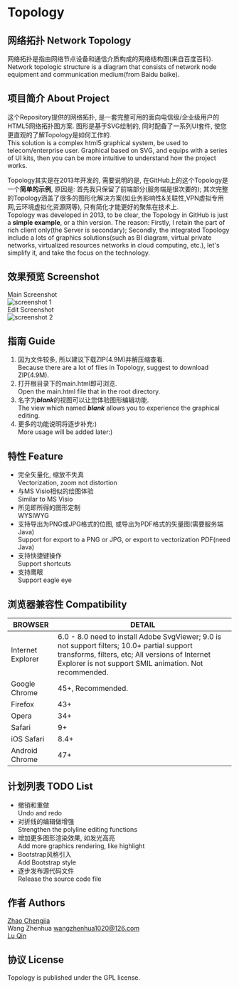 # Topology
## 网络拓扑 Network Topology
网络拓扑是指由网络节点设备和通信介质构成的网络结构图(来自百度百科).  
Network topologic structure is a diagram that consists of network node equipment and communication medium(from Baidu baike).
## 项目简介 About Project
这个Repository提供的网络拓扑, 是一套完整可用的面向电信级/企业级用户的HTML5网络拓扑图方案. 图形是基于SVG绘制的, 同时配备了一系列UI套件, 使您更直观的了解Topology是如何工作的.  
This solution is a complex html5 graphical system, be used to telecom/enterprise user. Graphical based on SVG, and equips with a series of UI kits, then you can be more intuitive to understand how the project works.  
  

Topology其实是在2013年开发的, 需要说明的是, 在GitHub上的这个Topology是一个**简单的示例**, 原因是: 首先我只保留了前端部分(服务端是很次要的); 其次完整的Topology涵盖了很多的图形化解决方案(如业务影响性&关联性,VPN虚拟专用网,云环境虚拟化资源网等), 只有简化才能更好的聚焦在技术上.  
Topology was developed in 2013, to be clear, the Topology in GitHub is just a **simple example**, or a thin version. The reason: Firstly, I retain the part of rich client only(the Server is secondary); Secondly, the integrated Topology include a lots of graphics solutions(such as BI diagram, virtual private networks, virtualized resources networks in cloud computing, etc.), let's simplify it, and take the focus on the technology.  

## 效果预览 Screenshot
Main Screenshot  
![screenshot 1](https://github.com/zhaodabao/topology/raw/master/images/preview/preview1.png "Main Screenshot")  
Edit Screenshot  
![screenshot 2](https://github.com/zhaodabao/topology/raw/master/images/preview/preview2.png "Edit Screenshot")

## 指南 Guide
1. 因为文件较多, 所以建议下载ZIP(4.9M)并解压缩查看.  
   Because there are a lot of files in Topology, suggest to download ZIP(4.9M).
2. 打开根目录下的main.html即可浏览.  
   Open the main.html file that in the root directory.
3. 名字为***blank***的视图可以让您体验图形编辑功能.  
   The view which named ***blank*** allows you to experience the graphical editing.
4. 更多的功能说明将逐步补充:)  
   More usage will be added later:)

## 特性 Feature
* 完全矢量化, 缩放不失真  
  Vectorization, zoom not distortion
* 与MS Visio相似的绘图体验  
  Similar to MS Visio
* 所见即所得的图形定制  
  WYSIWYG
* 支持导出为PNG或JPG格式的位图, 或导出为PDF格式的矢量图(需要服务端Java)  
  Support for export to a PNG or JPG, or export to vectorization PDF(need Java)
* 支持快捷键操作  
  Support shortcuts
* 支持鹰眼  
  Support eagle eye

## 浏览器兼容性 Compatibility
BROWSER | DETAIL
------------ | -------------
Internet Explorer | 6.0 - 8.0 need to install Adobe SvgViewer; 9.0 is not support filters; 10.0+ partial support transforms, filters, etc; All versions of Internet Explorer is not support SMIL animation. Not recommended.
Google Chrome | 45+, Recommended.
Firefox | 43+
Opera | 34+
Safari | 9+
iOS Safari | 8.4+
Android Chrome | 47+

## 计划列表 TODO List
* 撤销和重做  
  Undo and redo
* 对折线的编辑做增强  
  Strengthen the polyline editing functions
* 增加更多图形渲染效果, 如发光高亮  
  Add more graphics rendering, like highlight
* Bootstrap风格引入  
  Add Bootstrap style
* 逐步发布源代码文件  
  Release the source code file

## 作者 Authors
[Zhao Chengjia](https://github.com/zhaodabao)  
Wang Zhenhua <wangzhenhua1020@126.com>  
[Lu Qin](https://github.com/luqin)

## 协议 License
Topology is published under the GPL license.
